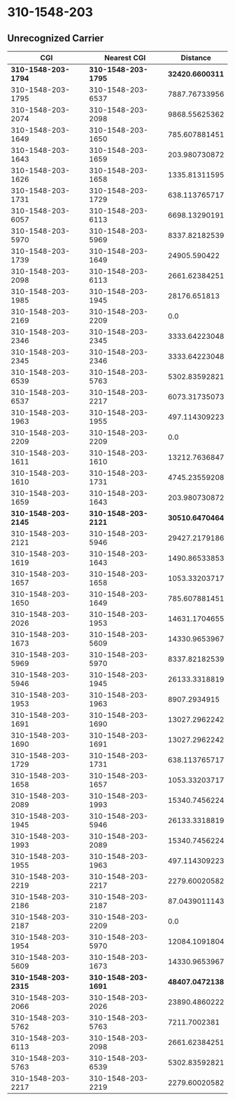 # 310-1548-203
## Unrecognized Carrier


| CGI | Nearest CGI | Distance |
|-----|-------------|----------|
| **310-1548-203-1794** | **310-1548-203-1795** | **32420.6600311** |
| 310-1548-203-1795 | 310-1548-203-6537 | 7887.76733956 |
| 310-1548-203-2074 | 310-1548-203-2098 | 9868.55625362 |
| 310-1548-203-1649 | 310-1548-203-1650 | 785.607881451 |
| 310-1548-203-1643 | 310-1548-203-1659 | 203.980730872 |
| 310-1548-203-1626 | 310-1548-203-1658 | 1335.81311595 |
| 310-1548-203-1731 | 310-1548-203-1729 | 638.113765717 |
| 310-1548-203-6057 | 310-1548-203-6113 | 6698.13290191 |
| 310-1548-203-5970 | 310-1548-203-5969 | 8337.82182539 |
| 310-1548-203-1739 | 310-1548-203-1649 | 24905.590422 |
| 310-1548-203-2098 | 310-1548-203-6113 | 2661.62384251 |
| 310-1548-203-1985 | 310-1548-203-1945 | 28176.651813 |
| 310-1548-203-2169 | 310-1548-203-2209 | 0.0 |
| 310-1548-203-2346 | 310-1548-203-2345 | 3333.64223048 |
| 310-1548-203-2345 | 310-1548-203-2346 | 3333.64223048 |
| 310-1548-203-6539 | 310-1548-203-5763 | 5302.83592821 |
| 310-1548-203-6537 | 310-1548-203-2217 | 6073.31735073 |
| 310-1548-203-1963 | 310-1548-203-1955 | 497.114309223 |
| 310-1548-203-2209 | 310-1548-203-2209 | 0.0 |
| 310-1548-203-1611 | 310-1548-203-1610 | 13212.7636847 |
| 310-1548-203-1610 | 310-1548-203-1731 | 4745.23559208 |
| 310-1548-203-1659 | 310-1548-203-1643 | 203.980730872 |
| **310-1548-203-2145** | **310-1548-203-2121** | **30510.6470464** |
| 310-1548-203-2121 | 310-1548-203-5946 | 29427.2179186 |
| 310-1548-203-1619 | 310-1548-203-1643 | 1490.86533853 |
| 310-1548-203-1657 | 310-1548-203-1658 | 1053.33203717 |
| 310-1548-203-1650 | 310-1548-203-1649 | 785.607881451 |
| 310-1548-203-2026 | 310-1548-203-1953 | 14631.1704655 |
| 310-1548-203-1673 | 310-1548-203-5609 | 14330.9653967 |
| 310-1548-203-5969 | 310-1548-203-5970 | 8337.82182539 |
| 310-1548-203-5946 | 310-1548-203-1945 | 26133.3318819 |
| 310-1548-203-1953 | 310-1548-203-1963 | 8907.2934915 |
| 310-1548-203-1691 | 310-1548-203-1690 | 13027.2962242 |
| 310-1548-203-1690 | 310-1548-203-1691 | 13027.2962242 |
| 310-1548-203-1729 | 310-1548-203-1731 | 638.113765717 |
| 310-1548-203-1658 | 310-1548-203-1657 | 1053.33203717 |
| 310-1548-203-2089 | 310-1548-203-1993 | 15340.7456224 |
| 310-1548-203-1945 | 310-1548-203-5946 | 26133.3318819 |
| 310-1548-203-1993 | 310-1548-203-2089 | 15340.7456224 |
| 310-1548-203-1955 | 310-1548-203-1963 | 497.114309223 |
| 310-1548-203-2219 | 310-1548-203-2217 | 2279.60020582 |
| 310-1548-203-2186 | 310-1548-203-2187 | 87.0439011143 |
| 310-1548-203-2187 | 310-1548-203-2209 | 0.0 |
| 310-1548-203-1954 | 310-1548-203-5970 | 12084.1091804 |
| 310-1548-203-5609 | 310-1548-203-1673 | 14330.9653967 |
| **310-1548-203-2315** | **310-1548-203-1691** | **48407.0472138** |
| 310-1548-203-2066 | 310-1548-203-2026 | 23890.4860222 |
| 310-1548-203-5762 | 310-1548-203-5763 | 7211.7002381 |
| 310-1548-203-6113 | 310-1548-203-2098 | 2661.62384251 |
| 310-1548-203-5763 | 310-1548-203-6539 | 5302.83592821 |
| 310-1548-203-2217 | 310-1548-203-2219 | 2279.60020582 |
